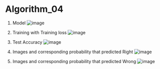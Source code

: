 # Algorithm_04

1. Model 
![image](https://user-images.githubusercontent.com/107315938/173197186-6eb3566b-1be7-48fa-adaf-e94120fdf97c.png)

2. Training with Training loss
![image](https://user-images.githubusercontent.com/107315938/173197235-1f83011d-7fb9-4cfe-b425-f67aec94bb35.png)

3. Test Accuracy
![image](https://user-images.githubusercontent.com/107315938/173197257-6e846a56-b1fe-4d4c-9bbb-89d23ed18d10.png)

4. Images and corresponding probability that predicted Right
![image](https://user-images.githubusercontent.com/107315938/173197277-8354d8bf-e286-4921-ba4a-bd49fc2b4dcf.png)

5. Images and corresponding probability that predicted Wrong
![image](https://user-images.githubusercontent.com/107315938/173197311-829c08b9-a4ca-4e7a-b4cb-c48007105696.png)
